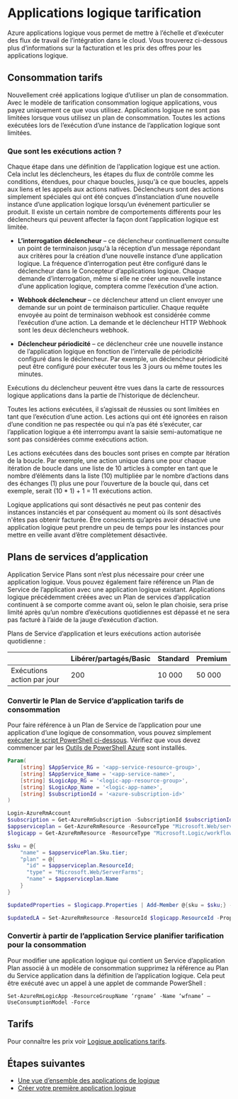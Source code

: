 <properties 
    pageTitle="Applications logique tarification | Microsoft Azure" 
    description="Détails sur le fonctionnement de tarifs dans les applications de logique" 
    authors="kevinlam1" 
    manager="dwrede" 
    editor="" 
    services="logic-apps" 
    documentationCenter=""/>

<tags
    ms.service="logic-apps"
    ms.workload="na"
    ms.tgt_pltfrm="na"
    ms.devlang="na"
    ms.topic="article" 
    ms.date="10/12/2016"
    ms.author="klam"/>

# <a name="logic-apps-pricing-model"></a>Applications logique tarification

Azure applications logique vous permet de mettre à l’échelle et d’exécuter des flux de travail de l’intégration dans le cloud.  Vous trouverez ci-dessous plus d’informations sur la facturation et les prix des offres pour les applications logique.

## <a name="consumption-pricing"></a>Consommation tarifs

Nouvellement créé applications logique d’utiliser un plan de consommation. Avec le modèle de tarification consommation logique applications, vous payez uniquement ce que vous utilisez.  Applications logique ne sont pas limitées lorsque vous utilisez un plan de consommation.
Toutes les actions exécutées lors de l’exécution d’une instance de l’application logique sont limitées.

### <a name="what-are-action-executions"></a>Que sont les exécutions action ?

Chaque étape dans une définition de l’application logique est une action.  Cela inclut les déclencheurs, les étapes du flux de contrôle comme les conditions, étendues, pour chaque boucles, jusqu'à ce que boucles, appels aux liens et les appels aux actions natives.
Déclencheurs sont des actions simplement spéciales qui ont été conçues d’instanciation d’une nouvelle instance d’une application logique lorsqu’un événement particulier se produit.  Il existe un certain nombre de comportements différents pour les déclencheurs qui peuvent affecter la façon dont l’application logique est limitée.

-   **L’interrogation déclencheur** – ce déclencheur continuellement consulte un point de terminaison jusqu'à la réception d’un message répondant aux critères pour la création d’une nouvelle instance d’une application logique.  La fréquence d’interrogation peut être configuré dans le déclencheur dans le Concepteur d’applications logique.  Chaque demande d’interrogation, même si elle ne créer une nouvelle instance d’une application logique, comptera comme l’exécution d’une action.

-   **Webhook déclencheur** – ce déclencheur attend un client envoyer une demande sur un point de terminaison particulier.  Chaque requête envoyée au point de terminaison webhook est considérée comme l’exécution d’une action. La demande et le déclencheur HTTP Webhook sont les deux déclencheurs webhook.

-   **Déclencheur périodicité** – ce déclencheur crée une nouvelle instance de l’application logique en fonction de l’intervalle de périodicité configuré dans le déclencheur.  Par exemple, un déclencheur périodicité peut être configuré pour exécuter tous les 3 jours ou même toutes les minutes.

Exécutions du déclencheur peuvent être vues dans la carte de ressources logique applications dans la partie de l’historique de déclencheur.

Toutes les actions exécutées, il s’agissait de réussies ou sont limitées en tant que l’exécution d’une action.  Les actions qui ont été ignorées en raison d’une condition ne pas respectée ou qui n’a pas été s’exécuter, car l’application logique a été interrompu avant la saisie semi-automatique ne sont pas considérées comme exécutions action.

Les actions exécutées dans des boucles sont prises en compte par itération de la boucle.  Par exemple, une action unique dans une pour chaque itération de boucle dans une liste de 10 articles à compter en tant que le nombre d’éléments dans la liste (10) multipliée par le nombre d’actions dans des échanges (1) plus une pour l’ouverture de la boucle qui, dans cet exemple, serait (10 * 1) + 1 = 11 exécutions action.

Logique applications qui sont désactivés ne peut pas contenir des instances instanciés et par conséquent au moment où ils sont désactivés n'êtes pas obtenir facturée.  Être conscients qu’après avoir désactivé une application logique peut prendre un peu de temps pour les instances pour mettre en veille avant d’être complètement désactivée.

## <a name="app-service-plans"></a>Plans de services d’application

Application Service Plans sont n’est plus nécessaire pour créer une application logique.  Vous pouvez également faire référence un Plan de Service de l’application avec une application logique existant.  Applications logique précédemment créées avec un Plan de services d’application continuent à se comporte comme avant où, selon le plan choisie, sera prise limité après qu’un nombre d’exécutions quotidiennes est dépassé et ne sera pas facturé à l’aide de la jauge d’exécution d’action.

Plans de Service d’application et leurs exécutions action autorisée quotidienne :

| |Libérer/partagés/Basic|Standard|Premium|
|---|---|---|---|
|Exécutions action par jour| 200|10 000|50 000|

### <a name="convert-from-consumption-to-app-service-plan-pricing"></a>Convertir le Plan de Service d’application tarifs de consommation

Pour faire référence à un Plan de Service de l’application pour une application d’une logique de consommation, vous pouvez simplement [exécuter le script PowerShell ci-dessous](https://github.com/logicappsio/ConsumptionToAppServicePlan).  Vérifiez que vous devez commencer par les [Outils de PowerShell Azure](https://github.com/Azure/azure-powershell) sont installés.

``` powershell
Param(
    [string] $AppService_RG = '<app-service-resource-group>',
    [string] $AppService_Name = '<app-service-name>',
    [string] $LogicApp_RG = '<logic-app-resource-group>',
    [string] $LogicApp_Name = '<logic-app-name>',
    [string] $subscriptionId = '<azure-subscription-id>'
)

Login-AzureRmAccount 
$subscription = Get-AzureRmSubscription -SubscriptionId $subscriptionId
$appserviceplan = Get-AzureRmResource -ResourceType "Microsoft.Web/serverFarms" -ResourceGroupName $AppService_RG -ResourceName $AppService_Name
$logicapp = Get-AzureRmResource -ResourceType "Microsoft.Logic/workflows" -ResourceGroupName $LogicApp_RG -ResourceName $LogicApp_Name

$sku = @{
    "name" = $appservicePlan.Sku.tier;
    "plan" = @{
      "id" = $appserviceplan.ResourceId;
      "type" = "Microsoft.Web/ServerFarms";
      "name" = $appserviceplan.Name  
    }
}

$updatedProperties = $logicapp.Properties | Add-Member @{sku = $sku;} -PassThru

$updatedLA = Set-AzureRmResource -ResourceId $logicapp.ResourceId -Properties $updatedProperties -ApiVersion 2015-08-01-preview
```

### <a name="convert-from-app-service-plan-pricing-to-consumption"></a>Convertir à partir de l’application Service planifier tarification pour la consommation

Pour modifier une application logique qui contient un Service d’application Plan associé à un modèle de consommation supprimez la référence au Plan du Service application dans la définition de l’application logique.  Cela peut être exécuté avec un appel à une applet de commande PowerShell :

`Set-AzureRmLogicApp -ResourceGroupName ‘rgname’ -Name ‘wfname’ –UseConsumptionModel -Force`

## <a name="pricing"></a>Tarifs

Pour connaître les prix voir [Logique applications tarifs](https://azure.microsoft.com/pricing/details/logic-apps/).

## <a name="next-steps"></a>Étapes suivantes

- [Une vue d’ensemble des applications de logique][whatis]
- [Créer votre première application logique][create]

[pricing]: https://azure.microsoft.com/pricing/details/logic-apps/
[whatis]: app-service-logic-what-are-logic-apps.md
[create]: app-service-logic-create-a-logic-app.md

